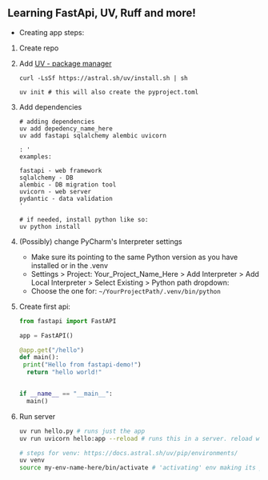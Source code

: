 ## Learning FastApi, UV, Ruff and more!

- Creating app steps:

1. Create repo
2. Add [UV - package manager](https://github.com/astral-sh/uv)

    ```shell
    curl -LsSf https://astral.sh/uv/install.sh | sh
    
    uv init # this will also create the pyproject.toml
    ```

3. Add dependencies

    ```shell
    # adding dependencies
    uv add depedency_name_here
    uv add fastapi sqlalchemy alembic uvicorn
    
    : '
    examples:
    
    fastapi - web framework
    sqlalchemy - DB
    alembic - DB migration tool
    uvicorn - web server
    pydantic - data validation
    '
    
    # if needed, install python like so:
    uv python install
    ```
   
4. (Possibly) change PyCharm's Interpreter settings
   - Make sure its pointing to the same Python version as you have installed or in the .venv
   - Settings > Project: Your_Project_Name_Here > Add Interpreter > Add Local Interpreter > Select Existing > Python path dropdown:
   - Choose the one for: `~/YourProjectPath/.venv/bin/python`
   
5. Create first api:

   ```python
   from fastapi import FastAPI
   
   app = FastAPI()
   
   @app.get("/hello")
   def main():
    print("Hello from fastapi-demo!")
     return "hello world!"
   
   
   if __name__ == "__main__":
     main()
   ```
      
6. Run server

    ```zsh
    uv run hello.py # runs just the app
    uv run uvicorn hello:app --reload # runs this in a server. reload will auto run if updates are made
    
    # steps for venv: https://docs.astral.sh/uv/pip/environments/
    uv venv 
    source my-env-name-here/bin/activate # 'activating' env making its pakages available
    ```
